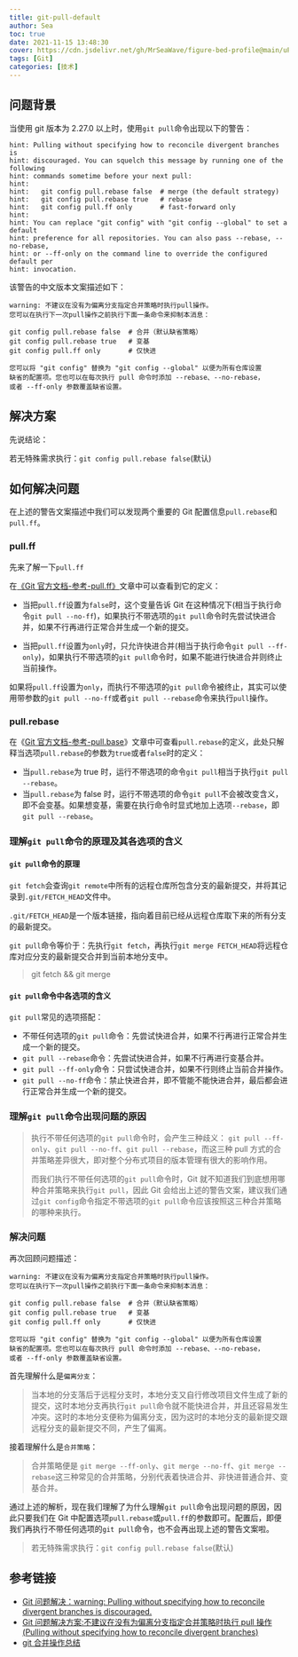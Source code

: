 ```yaml
---
title: git-pull-default
author: Sea
toc: true
date: 2021-11-15 13:48:30
cover: https://cdn.jsdelivr.net/gh/MrSeaWave/figure-bed-profile@main/uPic/2021/m5c0Xy_u310ya-desert.jpeg
tags: [Git]
categories: [技术]
---
```


## 问题背景

当使用 git 版本为 2.27.0 以上时，使用`git pull`命令出现以下的警告：

```shell
hint: Pulling without specifying how to reconcile divergent branches is
hint: discouraged. You can squelch this message by running one of the following
hint: commands sometime before your next pull:
hint:
hint:   git config pull.rebase false  # merge (the default strategy)
hint:   git config pull.rebase true   # rebase
hint:   git config pull.ff only       # fast-forward only
hint:
hint: You can replace "git config" with "git config --global" to set a default
hint: preference for all repositories. You can also pass --rebase, --no-rebase,
hint: or --ff-only on the command line to override the configured default per
hint: invocation.
```

<!--more-->

该警告的中文版本文案描述如下：

```shell
warning: 不建议在没有为偏离分支指定合并策略时执行pull操作。
您可以在执行下一次pull操作之前执行下面一条命令来抑制本消息：

git config pull.rebase false  # 合并（默认缺省策略）
git config pull.rebase true   # 变基
git config pull.ff only       # 仅快进

您可以将 "git config" 替换为 "git config --global" 以便为所有仓库设置
缺省的配置项。您也可以在每次执行 pull 命令时添加 --rebase、--no-rebase，
或者 --ff-only 参数覆盖缺省设置。
```

## 解决方案

先说结论：

若无特殊需求执行：`git config pull.rebase false`(默认)

## 如何解决问题

在上述的警告文案描述中我们可以发现两个重要的 Git 配置信息`pull.rebase`和`pull.ff`。

### pull.ff

先来了解一下`pull.ff`

在[《Git 官方文档-参考-pull.ff》](https://git-scm.com/docs/git-config#Documentation/git-config.txt-pullff)文章中可以查看到它的定义：

- 当把`pull.ff`设置为`false`时，这个变量告诉 Git 在这种情况下(相当于执行命令`git pull --no-ff`)，如果执行不带选项的`git pull`命令时先尝试快进合并，如果不行再进行正常合并生成一个新的提交。

- 当把`pull.ff`设置为`only`时，只允许快进合并(相当于执行命令`git pull --ff-only`)，如果执行不带选项的`git pull`命令时，如果不能进行快进合并则终止当前操作。

如果将`pull.ff`设置为`only`，而执行不带选项的`git pull`命令被终止，其实可以使用带参数的`git pull --no-ff`或者`git pull --rebase`命令来执行`pull`操作。

### pull.rebase

在《[Git 官方文档-参考-pull.base](https://git-scm.com/docs/git-config#Documentation/git-config.txt-pullrebase)》文章中可查看`pull.rebase`的定义，此处只解释当选项`pull.rebase`的参数为`true`或者`false`时的定义：

- 当`pull.rebase`为 true 时，运行不带选项的命令`git pull`相当于执行`git pull --rebase`。
- 当`pull.rebase`为 false 时，运行不带选项的命令`git pull`不会被改变含义，即不会变基。如果想变基，需要在执行命令时显式地加上选项`--rebase`，即`git pull --rebase`。

### 理解`git pull`命令的原理及其各选项的含义

#### `git pull`命令的原理

`git fetch`会查询`git remote`中所有的远程仓库所包含分支的最新提交，并将其记录到`.git/FETCH_HEAD`文件中。

`.git/FETCH_HEAD`是一个版本链接，指向着目前已经从远程仓库取下来的所有分支的最新提交。

`git pull`命令等价于：先执行`git fetch`，再执行`git merge FETCH_HEAD`将远程仓库对应分支的最新提交合并到当前本地分支中。

> git fetch && git merge

#### `git pull`命令中各选项的含义

`git pull`常见的选项搭配：

- 不带任何选项的`git pull`命令：先尝试快进合并，如果不行再进行正常合并生成一个新的提交。
- `git pull --rebase`命令：先尝试快进合并，如果不行再进行变基合并。
- `git pull --ff-only`命令：只尝试快进合并，如果不行则终止当前合并操作。
- `git pull --no-ff`命令：禁止快进合并，即不管能不能快进合并，最后都会进行正常合并生成一个新的提交。

### 理解`git pull`命令出现问题的原因

> 执行不带任何选项的`git pull`命令时，会产生三种歧义： `git pull --ff-only`、`git pull --no-ff`、`git pull --rebase`，而这三种 pull 方式的合并策略差异很大，即对整个分布式项目的版本管理有很大的影响作用。
>
> 而我们执行不带任何选项的`git pull`命令时，Git 就不知道我们到底想用哪种合并策略来执行`git pull`，因此 Git 会给出上述的警告文案，建议我们通过`git config`命令指定不带选项的`git pull`命令应该按照这三种合并策略的哪种来执行。

### 解决问题

再次回顾问题描述：

```shell
warning: 不建议在没有为偏离分支指定合并策略时执行pull操作。
您可以在执行下一次pull操作之前执行下面一条命令来抑制本消息：

git config pull.rebase false  # 合并（默认缺省策略）
git config pull.rebase true   # 变基
git config pull.ff only       # 仅快进

您可以将 "git config" 替换为 "git config --global" 以便为所有仓库设置
缺省的配置项。您也可以在每次执行 pull 命令时添加 --rebase、--no-rebase，
或者 --ff-only 参数覆盖缺省设置。
```

首先理解什么是`偏离分支`：

> 当本地的分支落后于远程分支时，本地分支又自行修改项目文件生成了新的提交，这时本地分支再执行`git pull`命令就不能快进合并，并且还容易发生冲突。这时的本地分支便称为偏离分支，因为这时的本地分支的最新提交跟远程分支的最新提交不同，产生了偏离。

接着理解什么是`合并策略`：

> 合并策略便是 `git merge --ff-only`、`git merge --no-ff`、`git merge --rebase`这三种常见的合并策略，分别代表着快进合并、非快进普通合并、变基合并。

通过上述的解析，现在我们理解了为什么理解`git pull`命令出现问题的原因，因此只要我们在 Git 中配置选项`pull.rebase`或`pull.ff`的参数即可。配置后，即便我们再执行不带任何选项的`git pull`命令，也不会再出现上述的警告文案啦。

> 若无特殊需求执行：`git config pull.rebase false`(默认)

## 参考链接

- [Git 问题解决：warning: Pulling without specifying how to reconcile divergent branches is discouraged.](https://blog.csdn.net/github_50517091/article/details/115628500)
- [Git 问题解决方案:不建议在没有为偏离分支指定合并策略时执行 pull 操作(Pulling without specifying how to reconcile divergent branches)](https://blog.csdn.net/wq6ylg08/article/details/114106272)
- [git 合并操作总结](https://sevody.github.io/2017/02/16/git-merge-command-summary/)
